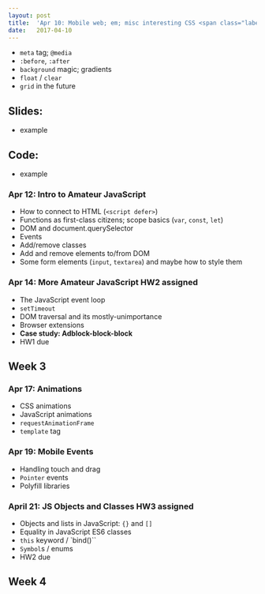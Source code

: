 ```yaml
---
layout: post
title:  'Apr 10: Mobile web; em; misc interesting CSS <span class="label">HW1 assigned</span>'
date:   2017-04-10
---
```


- `meta` tag; `@media`
- `:before`, `:after`
- `background` magic; gradients
- `float` / `clear`
- `grid` in the future

<!--more-->

## Slides:
- example

## Code:
- example


### Apr 12: Intro to Amateur JavaScript
- How to connect to HTML (`<script defer>`)
- Functions as first-class citizens; scope basics (`var`, `const`, `let`)
- DOM and document.querySelector
- Events
- Add/remove classes
- Add and remove elements to/from DOM
- Some form elements (`input`, `textarea`) and maybe how to style them

### Apr 14: More Amateur JavaScript  <span class="label">HW2 assigned</span>
- The JavaScript event loop
- `setTimeout`
- DOM traversal and its mostly-unimportance
- Browser extensions
- **Case study: Adblock-block-block**
- <span class="label">HW1 due</span>

## Week 3

### Apr 17: Animations
- CSS animations
- JavaScript animations
- `requestAnimationFrame`
- `template` tag

### Apr 19: Mobile Events
- Handling touch and drag
- `Pointer` events
- Polyfill libraries

### April 21: JS Objects and Classes  <span class="label">HW3 assigned</span>
- Objects and lists in JavaScript: `{}` and `[]`
- Equality in JavaScript
  ES6 classes
- `this` keyword / `bind()``
- `Symbol`s / enums
- <span class="label">HW2 due</span>

## Week 4
